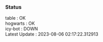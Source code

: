 ### Status


table : OK  
hogwarts : OK  
icy-bot : DOWN  
Latest Update : 2023-08-06 02:17:22.312913
